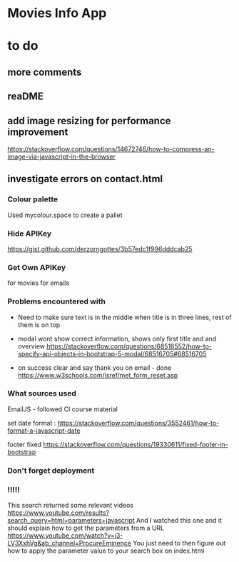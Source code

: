 # Movies Info App

# to do
## more comments 

## reaDME

## add image resizing for performance improvement 
https://stackoverflow.com/questions/14672746/how-to-compress-an-image-via-javascript-in-the-browser

## investigate errors on contact.html

### Colour palette
Used mycolour.space to create a pallet

### Hide APIKey
https://gist.github.com/derzorngottes/3b57edc1f996dddcab25

### Get Own APIKey

for movies
for emails

### Problems encountered with

* Need to make sure text is in the middle when title is in three lines, rest of them is on top


* modal wont show correct information, shows only first title and and overview
https://stackoverflow.com/questions/68516552/how-to-specify-api-objects-in-bootstrap-5-modal/68516705#68516705



* on success clear and say thank you on email - done https://www.w3schools.com/jsref/met_form_reset.asp




### What sources used

EmailJS - followed CI course material

set date format : https://stackoverflow.com/questions/3552461/how-to-format-a-javascript-date

footer fixed https://stackoverflow.com/questions/19330611/fixed-footer-in-bootstrap

### Don't forget deployment


### !!!!!

This search returned some relevant videos https://www.youtube.com/results?search_query=html+parameters+javascript
And I watched this one and it should explain how to get the parameters from a URL https://www.youtube.com/watch?v=j3-LV3XxhVg&ab_channel=ProcureEminence
You just need to then figure out how to apply the parameter value to your search box on index.html